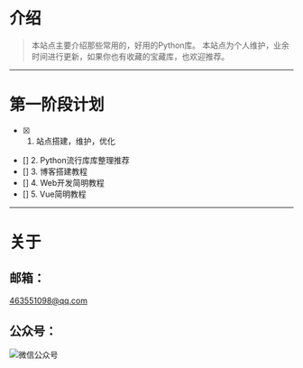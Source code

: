 # 介绍

> 本站点主要介绍那些常用的，好用的Python库。
> 本站点为个人维护，业余时间进行更新，如果你也有收藏的宝藏库，也欢迎推荐。

---

# 第一阶段计划

- [x] 1. 站点搭建，维护，优化
- [] 2. Python流行库库整理推荐
- [] 3. 博客搭建教程
- [] 4. Web开发简明教程
- [] 5. Vue简明教程

---

# 关于

## 邮箱：

<463551098@qq.com>

## 公众号：

![微信公众号](https://images.cnblogs.com/cnblogs_com/phyger/1864462/o_201016034153qrcode_for_gh_8f86fc2ac31a_258.jpg)

